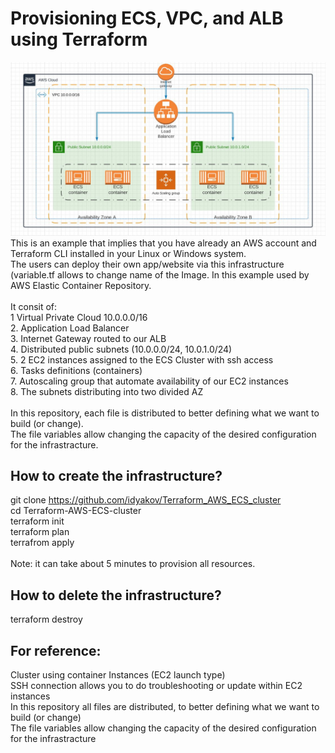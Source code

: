 # Provisioning ECS, VPC,  and ALB using Terraform<br />
![](Diagram_Terraform_ECS.JPG)
<br />
This is an example that implies that you have already an AWS account and Terraform CLI installed in your Linux or Windows system.<br />
The users can deploy their own app/website via this infrastructure (variable.tf allows to change name of the Image. In this example used by AWS Elastic Container Repository.<br />
<br />
It consit of:<br />
1 Virtual Private Cloud 10.0.0.0/16<br />
2. Application Load Balancer<br />
3. Internet Gateway routed to our ALB<br />
4. Distributed public subnets (10.0.0.0/24, 10.0.1.0/24)<br />
5. 2 EC2 instances assigned to the ECS Cluster with ssh access<br />
6. Tasks definitions (containers)<br />
7. Autoscaling group that automate availability of our EC2 instances<br />
8. The subnets distributing into two divided AZ<br />
<br />
In this repository, each file is distributed to better defining what we want to build (or change).<br />
The file variables allow changing the capacity of the desired configuration for the infrastracture.<br />

## How to create the infrastructure?<br />
git clone https://github.com/idyakov/Terraform_AWS_ECS_cluster<br />
cd Terraform-AWS-ECS-cluster<br />
terraform init<br />
terraform plan<br />
terrafrom apply<br />
<br />
Note: it can take about 5 minutes to provision all resources.<br />

## How to delete the infrastructure?<br />
terraform destroy<br />

## For reference:<br />
Cluster using container Instances (EC2 launch type)<br />
SSH connection allows you to do troubleshooting or update within EC2 instances<br />
In this repository all files are distributed, to better defining what we want to build (or change)<br />
The file variables allow changing the capacity of the desired configuration for the infrastracture<br />
